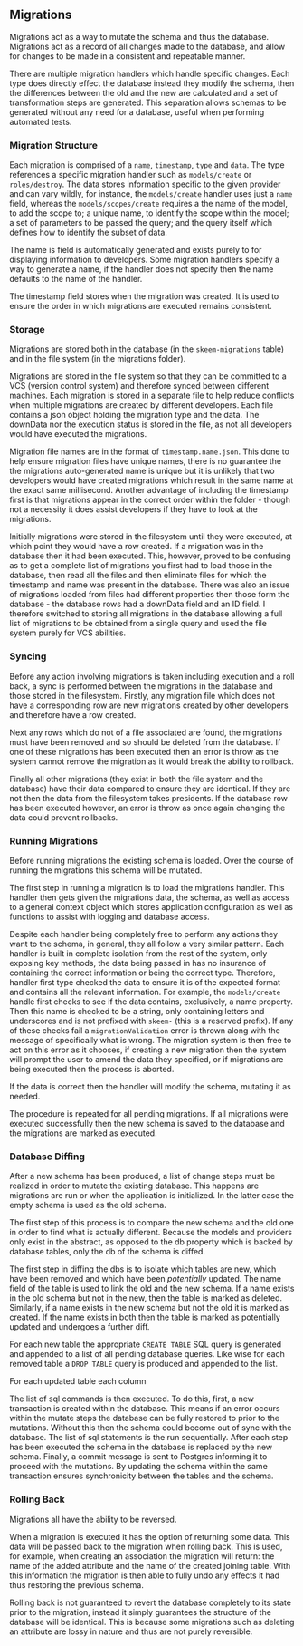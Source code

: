 ## Migrations

Migrations act as a way to mutate the schema and thus the database. Migrations act as a record of all changes made to the database, and allow for changes to be made in a consistent and repeatable manner.

There are multiple migration handlers which handle specific changes. Each type does directly effect the database instead they modify the schema, then the differences between the old and the new are calculated and a set of transformation steps are generated. This separation allows schemas to be generated without any need for a database, useful when performing automated tests.

### Migration Structure

Each migration is comprised of a `name`, `timestamp`, `type` and `data`. The type references a specific migration handler such as `models/create` or `roles/destroy`. The data stores information specific to the given provider and can vary wildly, for instance, the `models/create` handler uses just a `name` field, whereas the `models/scopes/create` requires a the name of the model, to add the scope to; a unique name, to identify the scope within the model; a set of parameters to be passed the query; and the query itself which defines how to identify the subset of data.

The name is field is automatically generated and exists purely to for displaying information to developers. Some migration handlers specify a way to generate a name, if the handler does not specify then the name defaults to the name of the handler.

The timestamp field stores when the migration was created. It is used to ensure the order in which migrations are executed remains consistent.

### Storage

Migrations are stored both in the database (in the `skeem-migrations` table) and in the file system (in the migrations folder).

Migrations are stored in the file system so that they can be committed to a VCS (version control system) and therefore synced between different machines. Each migration is stored in a separate file to help reduce conflicts when multiple migrations are created by different developers. Each file contains a json object holding the migration type and the data. The downData nor the execution status is stored in the file, as not all developers would have executed the migrations.

Migration file names are in the format of `timestamp.name.json`. This done to help ensure migration files have unique names, there is no guarantee the the migrations auto-generated name is unique but it is unlikely that two developers would have created migrations which result in the same name at the exact same millisecond. Another advantage of including the timestamp first is that migrations appear in the correct order within the folder - though not a necessity it does assist developers if they have to look at the migrations.

Initially migrations were stored in the filesystem until they were executed, at which point they would have a row created. If a migration was in the database then it had been executed. This, however, proved to be confusing as to get a complete list of migrations you first had to load those in the database, then read all the files and then eliminate files for which the timestamp and name was present in the database. There was also an issue of migrations loaded from files had different properties then those form the database - the database rows had a downData field and an ID field. I therefore switched to storing all migrations in the database allowing a full list of migrations to be obtained from a single query and used the file system purely for VCS abilities.

### Syncing

Before any action involving migrations is taken including execution and a roll back, a sync is performed between the migrations in the database and those stored in the filesystem. Firstly, any migration file which does not have a corresponding row are new migrations created by other developers and therefore have a row created.

Next any rows which do not of a file associated are found, the migrations must have been removed and so should be deleted from the database. If one of these migrations has been executed then an error is throw as the system cannot remove the migration as it would break the ability to rollback.

Finally all other migrations (they exist in both the file system and the database) have their data compared to ensure they are identical. If they are not then the data from the filesystem takes presidents. If the database row has been executed however, an error is throw as once again changing the data could prevent rollbacks.

### Running Migrations

Before running migrations the existing schema is loaded. Over the course of running the migrations this schema will be mutated.

The first step in running a migration is to load the migrations handler. This handler then gets given the migrations data, the schema, as well as access to a general context object which stores application configuration as well as functions to assist with logging and database access.

Despite each handler being completely free to perform any actions they want to the schema, in general, they all follow a very similar pattern. Each handler is built in complete isolation from the rest of the system, only exposing key methods, the data being passed in has no insurance of containing the correct information or being the correct type. Therefore, handler first type checked the data to ensure it is of the expected format and contains all the relevant information. For example, the `models/create` handle first checks to see if the data contains, exclusively, a name property. Then this name is checked to be a string, only containing letters and underscores and is not prefixed with `skeem-` (this is a reserved prefix). If any of these checks fail a `migrationValidation` error is thrown along with the message of specifically what is wrong. The migration system is then free to act on this error as it chooses, if creating a new migration then the system will prompt the user to amend the data they specified, or if migrations are being executed then the process is aborted.

If the data is correct then the handler will modify the schema, mutating it as needed.

The procedure is repeated for all pending migrations. If all migrations were executed successfully then the new schema is saved to the database and the migrations are marked as executed.

### Database Diffing

After a new schema has been produced, a list of change steps must be realized in order to mutate the existing database. This happens are migrations are run or when the application is initialized. In the latter case the empty schema is used as the old schema.

The first step of this process is to compare the new schema and the old one in order to find what is actually different. Because the models and providers only exist in the abstract, as opposed to the db property which is backed by database tables, only the db of the schema is diffed.

The first step in diffing the dbs is to isolate which tables are new, which have been removed and which have been _potentially_ updated. The name field of the table is used to link the old and the new schema. If a name exists in the old schema but not in the new, then the table is marked as deleted. Similarly, if a name exists in the new schema but not the old it is marked as created. If the name exists in both then the table is marked as potentially updated and undergoes a further diff.

For each new table the appropriate `CREATE TABLE` SQL query is generated and appended to a list of all pending database queries. Like wise for each removed table a `DROP TABLE` query is produced and appended to the list.

For each updated table each column

The list of sql commands is then executed. To do this, first, a new transaction is created within the database. This means if an error occurs within the mutate steps the database can be fully restored to prior to the mutations. Without this then the schema could become out of sync with the database. The list of sql statements is the run sequentially. After each step has been executed the schema in the database is replaced by the new schema. Finally, a commit message is sent to Postgres informing it to proceed with the mutations. By updating the schema within the same transaction ensures synchronicity between the tables and the schema.

### Rolling Back

Migrations all have the ability to be reversed.

When a migration is executed it has the option of returning some data. This data will be passed back to the migration when rolling back. This is used, for example, when creating an association the migration will return: the name of the added attribute and the name of the created joining table. With this information the migration is then able to fully undo any effects it had thus restoring the previous schema.

Rolling back is not guaranteed to revert the database completely to its state prior to the migration, instead it simply guarantees the structure of the database will be identical. This is because some migrations such as deleting an attribute are lossy in nature and thus are not purely reversible.
